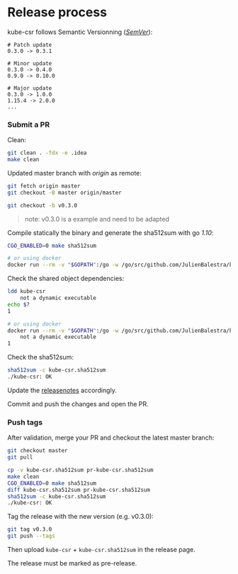 # Release process

kube-csr follows Semantic Versionning ([_SemVer_](https://semver.org/)):
```text
# Patch update
0.3.0 -> 0.3.1

# Minor update
0.3.0 -> 0.4.0
0.9.0 -> 0.10.0

# Major update
0.3.0 -> 1.0.0
1.15.4 -> 2.0.0
...
```

### Submit a PR

Clean:
```bash
git clean . -fdx -e .idea
make clean
```

Updated master branch with *origin* as remote:
```bash
git fetch origin master
git checkout -B master origin/master
```

```bash
git checkout -b v0.3.0
```
> note: v0.3.0 is a example and need to be adapted

Compile statically the binary and generate the sha512sum with go *1.10*:
```bash
CGO_ENABLED=0 make sha512sum

# or using docker
docker run --rm -v "$GOPATH":/go -w /go/src/github.com/JulienBalestra/kube-csr golang:1.10 make sha512sum
```

Check the shared object dependencies:
```bash
ldd kube-csr
	not a dynamic executable
echo $?
1

# or using docker
docker run --rm -v "$GOPATH":/go -w /go/src/github.com/JulienBalestra/kube-csr golang:1.10 sh -c 'ldd kube-csr ; echo $?'
	not a dynamic executable
1
```

Check the sha512sum:
```bash
sha512sum -c kube-csr.sha512sum 
./kube-csr: OK
```

Update the [releasenotes](./releasenotes.md) accordingly.

Commit and push the changes and open the PR.

### Push tags

After validation, merge your PR and checkout the latest master branch:
```bash
git checkout master
git pull
```

```bash
cp -v kube-csr.sha512sum pr-kube-csr.sha512sum
make clean
CGO_ENABLED=0 make sha512sum
diff kube-csr.sha512sum pr-kube-csr.sha512sum
sha512sum -c kube-csr.sha512sum 
./kube-csr: OK
```

Tag the release with the new version (e.g. v0.3.0):
```bash
git tag v0.3.0
git push --tags
```

Then upload `kube-csr` + `kube-csr.sha512sum` in the release page.

The release must be marked as pre-release.
